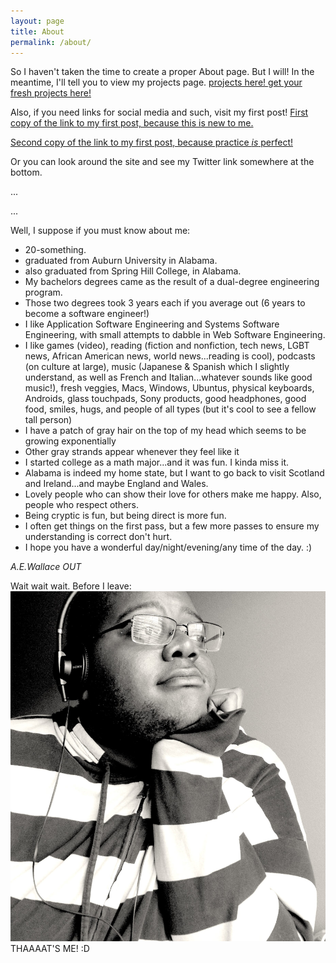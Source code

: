 ```yaml
---
layout: page
title: About
permalink: /about/
---
```

So I haven't taken the time to create a proper About page. But I will! 
In the meantime, I'll tell you to view my projects page.
[projects here! get your fresh projects here!](/projects/)

Also, if you need links for social media and such, visit my first post!
[First copy of the link to my first post, because this is new to me.](/honeyimhome!/2015/10/07/it-begins.html)

[Second copy of the link to my first post, because practice _is_ perfect!](/honeyimhome!/2015/10/07/it-begins)

Or you can look around the site and see my Twitter link somewhere at the bottom.


...

...

Well, I suppose if you must know about me:

* 20-something.
* graduated from Auburn University in Alabama.
* also graduated from Spring Hill College, in Alabama.
* My bachelors degrees came as the result of a dual-degree engineering program.
* Those two degrees took 3 years each if you average out (6 years to become a software engineer!)
* I like Application Software Engineering and Systems Software Engineering, with small attempts to dabble in Web Software Engineering.
* I like games (video), reading (fiction and nonfiction, 
tech news, LGBT news, African American news, world news...reading is cool), podcasts (on culture at large),
music (Japanese & Spanish which I slightly understand, as well as French and Italian...whatever sounds like good music!),
fresh veggies, Macs, Windows, Ubuntus, physical keyboards, Androids, glass touchpads, Sony products,
good headphones, good food, smiles, hugs, and people of all types (but it's cool to see a fellow tall person)
* I have a patch of gray hair on the top of my head which seems to be growing exponentially
* Other gray strands appear whenever they feel like it
* I started college as a math major...and it was fun. I kinda miss it.
* Alabama is indeed my home state, but I want to go back to visit Scotland and Ireland...and maybe England and Wales.
* Lovely people who can show their love for others make me happy. Also, people who respect others.
* Being cryptic is fun, but being direct is more fun.
* I often get things on the first pass, but a few more passes to ensure my understanding is correct don't hurt.
* I hope you have a wonderful day/night/evening/any time of the day. :)


*A.E.Wallace OUT*

Wait wait wait. Before I leave:
![bundle of adorable](/images/me.jpg)
THAAAAT'S ME! :D
